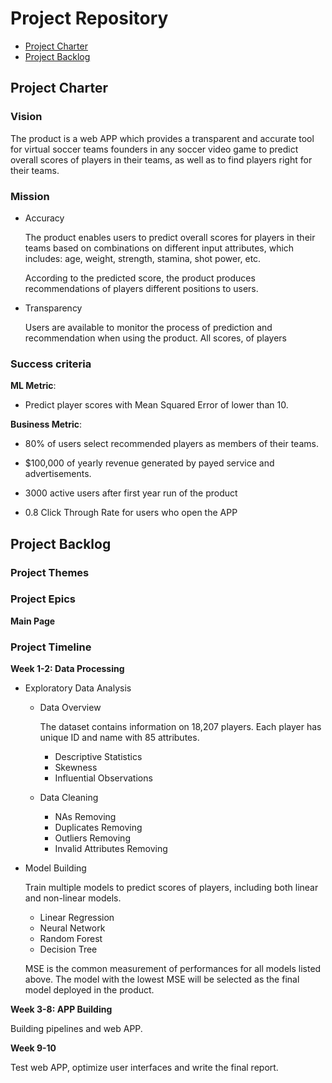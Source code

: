 # Project Repository

<!-- toc -->

- [Project Charter](#project-charter)
- [Project Backlog](#project-backlog)

<!-- tocstop -->

## Project Charter 

### Vision

The product is a web APP which provides a transparent and accurate tool for virtual soccer teams founders in any soccer video game to predict overall scores of players in their teams, as well as to find players right for their teams.

### Mission

- Accuracy

  The product enables users to predict overall scores for players in their teams based on combinations on different input attributes, which includes: age, weight, strength, stamina, shot power, etc.

  According to the predicted score, the product produces recommendations of players different positions to users.

- Transparency

  Users are available to monitor the process of prediction and recommendation when using the product. All scores,  of players

### Success criteria 

**ML Metric**: 

- Predict player scores with Mean Squared Error of  lower than 10. 

**Business Metric**: 

- 80% of users select recommended players as members of their teams.

- $100,000 of yearly revenue generated by payed service and advertisements.

- 3000 active users after first year run of the product

- 0.8 Click Through Rate for users who open the APP

## Project Backlog

### Project Themes



### Project Epics

**Main Page**

### Project Timeline

**Week 1-2: Data Processing**

- Exploratory Data Analysis

  * Data Overview

    The dataset contains information on 18,207 players. Each player has unique ID and name with 85 attributes.

    + Descriptive Statistics
    + Skewness
    + Influential Observations

  * Data Cleaning
      
      + NAs Removing
      + Duplicates Removing
      + Outliers Removing
      + Invalid Attributes Removing

- Model Building

  Train multiple models to predict scores of players, including both linear and non-linear models. 
  
  * Linear Regression
  * Neural Network
  * Random Forest
  * Decision Tree
  
  MSE is the common measurement of performances for all models listed above. The model with the lowest MSE will be selected as the final model deployed in the product.

**Week 3-8: APP Building**

Building pipelines and web APP.

**Week 9-10**

Test web APP, optimize user interfaces and write the final report.


<!--stackedit_data:
eyJoaXN0b3J5IjpbLTI2MjE2OTkwNywtODU3NzMwMjAzLDg1OT
UyMTc4MSwtMTE1MjMyNDQyMSwxMTY4OTg2MTgsLTEyNzUwNTg1
ODgsLTE0MzMxMDY4MzgsLTE0OTk2MzcxNDYsLTIyOTA4OTE1MS
wxNzg4Nzk0MDE2LDE1MTk3NjcwNDQsLTk4MjU1MTYyNCwtODg1
MTk0MzYsNTU0NDc0ODM3LDE1NzAxMzU5MTIsMTc1ODEyMzM5Ny
wzMjgwOTA4MjUsNTkzNzE4ODQyLC0xMTQwODA5MTk3LDc5OTMz
ODU0MF19
-->